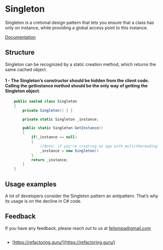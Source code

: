 ﻿# Singleton

Singleton is a cretional design pattern that lets you ensure that a class has only on instance, while providing a global access point to this instance.


[Documentation](https://refactoring.guru/design-patterns)

## Structure

Singleton can be recognized by a static creation method, which returns the same cached object.

#### 1  - The Singleton’s constructor should be hidden from the client code. Calling the getInstance method should be the only way of getting the Singleton object.

```csharp
    public sealed class Singleton
    {
        private Singleton() { }

        private static Singleton _instance;

        public static Singleton GetInstance()
        {
            if(_instance == null) 
            {
                //Note: if you're creating an app with multithereading support, you should place a thread lock here
                _instance = new Singleton()
            }
            return _instance;
        }
    }
```

## Usage examples

 A lot of developers consider the Singleton pattern an antipattern. That’s why its usage is on the decline in C# code.

## Feedback

If you have any feedback, please reach out to us at felixmpa@gmail.com

## 

- [https://refactoring.guru/](https://refactoring.guru/)

